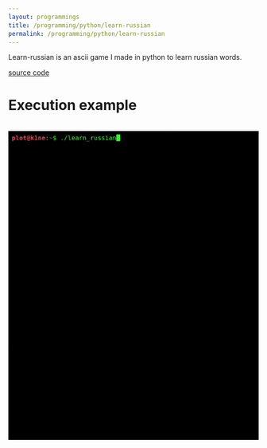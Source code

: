 ```yaml
---
layout: programmings
title: /programming/python/learn-russian
permalink: /programming/python/learn-russian
---
```


<p>Learn-russian is an ascii game I made in python to learn russian words.

<a href="https://github.com/Plotkine/games_animations/tree/master/learn_russian" target="_blank" rel="noopener noreferrer">source code</a></p>

<h1>Execution example</h1>

<p><br><img src="/programming/python/learn-russian.gif" alt="learn-russian gif"></p>
